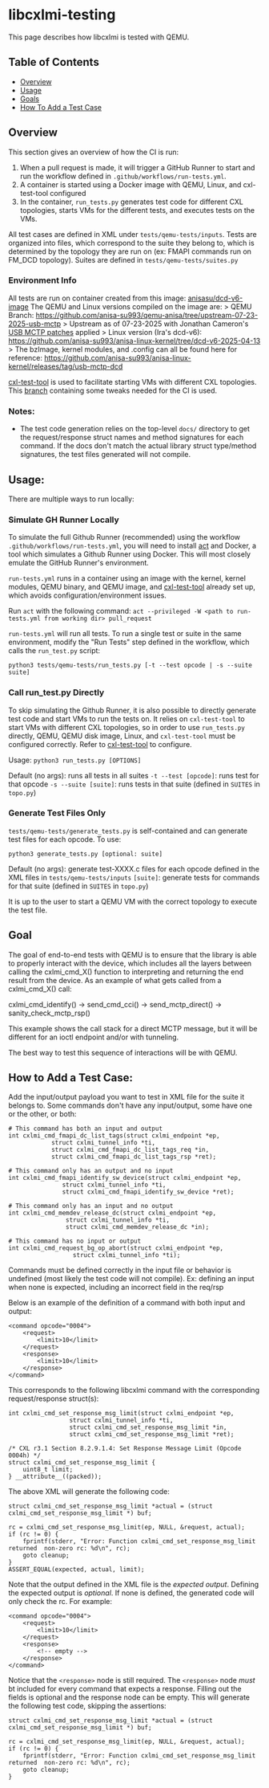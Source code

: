 # libcxlmi-testing
This page describes how libcxlmi is tested with QEMU.

## Table of Contents
- [Overview](#overview)
- [Usage](#usage)
- [Goals](#goals)
- [How To Add a Test Case](#how-to-add-a-test-case)

## Overview
This section gives an overview of how the CI is run:

1. When a pull request is made, it will trigger a GitHub Runner to start and run
the workflow defined in `.github/workflows/run-tests.yml`.
2. A container is started using a Docker image with QEMU, Linux, and cxl-test-tool configured
3. In the container, `run_tests.py` generates test code for different CXL
topologies, starts VMs for the different tests, and executes tests on the VMs.

All test cases are defined in XML under `tests/qemu-tests/inputs`.
Tests are organized into files, which correspond to the suite they belong to,
which is determined by the topology they are run on
(ex: FMAPI commands run on FM_DCD topology). Suites are defined in `tests/qemu-tests/suites.py`

### Environment Info
All tests are run on container created from this image: [anisasu/dcd-v6-image](https://hub.docker.com/repository/docker/anisasu/dcd-v6-image/general)
The QEMU and Linux versions compiled on the image are:
    > QEMU Branch: https://github.com/anisa-su993/qemu-anisa/tree/upstream-07-23-2025-usb-mctp
        > Upstream as of 07-23-2025 with Jonathan Cameron's [USB MCTP patches](https://lore.kernel.org/linux-cxl/20250609163334.922346-1-Jonathan.Cameron@huawei.com/T/#m21b9e0dfc689cb1890bb4d961710c23379e04902) applied
    > Linux version (Ira's dcd-v6): https://github.com/anisa-su993/anisa-linux-kernel/tree/dcd-v6-2025-04-13
        > The bzImage, kernel modules, and .config can all be found here for reference: https://github.com/anisa-su993/anisa-linux-kernel/releases/tag/usb-mctp-dcd

[cxl-test-tool](https://github.com/moking/cxl-test-tool) is used to facilitate
starting VMs with different CXL topologies. This [branch](https://github.com/moking/cxl-test-tool/compare/main...anisa-su993:anisa-cxl-test-tool:libcxlmi-testing)
containing some tweaks needed for the CI is used.

### Notes:
- The test code generation relies on the top-level `docs/` directory to get the
request/response struct names and method signatures for each command.
If the docs don't match the actual library struct type/method signatures, the
test files generated will not compile.

## Usage:
There are multiple ways to run locally:

### Simulate GH Runner Locally
To simulate the full Github Runner (recommended) using the workflow `.github/workflows/run-tests.yml`,
you will need to install [act](https://github.com/nektos/act/releases) and Docker, a tool which simulates
a Github Runner using Docker. This will most closely emulate the GitHub Runner's environment.

`run-tests.yml` runs in a container using an image with the kernel, kernel modules, QEMU binary, and
QEMU image, and [cxl-test-tool](https://github.com/moking/cxl-test-tool) already set up, which avoids configuration/environment issues.

Run `act` with the following command:
`act --privileged -W <path to run-tests.yml from working dir> pull_request`

`run-tests.yml` will run all tests. To run a single test or suite in the same environment, modify the "Run Tests" step defined in the workflow, which calls
the `run_test.py` script:

`python3 tests/qemu-tests/run_tests.py [-t --test opcode | -s --suite suite]`

### Call run_test.py Directly
To skip simulating the Github Runner, it is also possible to directly generate test code and start
VMs to run the tests on. It relies on `cxl-test-tool` to start VMs with different CXL topologies, so in order to use `run_tests.py` directly,
QEMU, QEMU disk image, Linux, and `cxl-test-tool` must be configured correctly.
Refer to [cxl-test-tool](https://github.com/moking/cxl-test-tool) to configure.

Usage:
`python3 run_tests.py [OPTIONS]`

Default (no args): runs all tests in all suites
`-t --test [opcode]`: runs test for that opcode
`-s --suite [suite]`: runs tests in that suite (defined in `SUITES` in `topo.py`)

### Generate Test Files Only
`tests/qemu-tests/generate_tests.py` is self-contained and can generate test files for each opcode. To use:

`python3 generate_tests.py [optional: suite]`

Default (no args): generate test-XXXX.c files for each opcode defined in the XML files in `tests/qemu-tests/inputs`
`[suite]`: generate tests for commands for that suite (defined in `SUITES` in `topo.py`)

It is up to the user to start a QEMU VM with the correct topology to execute the test file.

## Goal
The goal of end-to-end tests with QEMU is to ensure that the library is able to properly interact with the device, which includes all the layers between calling the cxlmi_cmd_X() function to interpreting and returning the end result from the device. As an example of what gets called from a cxlmi_cmd_X() call:

cxlmi_cmd_identify() → send_cmd_cci() → send_mctp_direct() → sanity_check_mctp_rsp()

This example shows the call stack for a direct MCTP message, but it will be different for an ioctl endpoint and/or with tunneling.

The best way to test this sequence of interactions will be with QEMU.

## How to Add a Test Case:
Add the input/output payload you want to test in XML file for the suite it belongs to. Some commands don't have any input/output, some have one or the other, or both:

```
# This command has both an input and output
int cxlmi_cmd_fmapi_dc_list_tags(struct cxlmi_endpoint *ep,
			struct cxlmi_tunnel_info *ti,
			struct cxlmi_cmd_fmapi_dc_list_tags_req *in,
			struct cxlmi_cmd_fmapi_dc_list_tags_rsp *ret);

# This command only has an output and no input
int cxlmi_cmd_fmapi_identify_sw_device(struct cxlmi_endpoint *ep,
		       struct cxlmi_tunnel_info *ti,
		       struct cxlmi_cmd_fmapi_identify_sw_device *ret);

# This command only has an input and no output
int cxlmi_cmd_memdev_release_dc(struct cxlmi_endpoint *ep,
				struct cxlmi_tunnel_info *ti,
				struct cxlmi_cmd_memdev_release_dc *in);

# This command has no input or output
int cxlmi_cmd_request_bg_op_abort(struct cxlmi_endpoint *ep,
				  struct cxlmi_tunnel_info *ti);
```

Commands must be defined correctly in the input file or behavior is undefined
(most likely the test code will not compile).
Ex: defining an input when none is expected, including an incorrect field in
the req/rsp

Below is an example of the definition of a command with both input and output:
```
<command opcode="0004">
    <request>
        <limit>10</limit>
    </request>
    <response>
        <limit>10</limit>
    </response>
</command>
```
This corresponds to the following libcxlmi command with the corresponding request/response struct(s):
```
int cxlmi_cmd_set_response_msg_limit(struct cxlmi_endpoint *ep,
			     struct cxlmi_tunnel_info *ti,
			     struct cxlmi_cmd_set_response_msg_limit *in,
			     struct cxlmi_cmd_set_response_msg_limit *ret);

/* CXL r3.1 Section 8.2.9.1.4: Set Response Message Limit (Opcode 0004h) */
struct cxlmi_cmd_set_response_msg_limit {
	uint8_t limit;
} __attribute__((packed));
```
The above XML will generate the following code:

```
struct cxlmi_cmd_set_response_msg_limit *actual = (struct cxlmi_cmd_set_response_msg_limit *) buf;

rc = cxlmi_cmd_set_response_msg_limit(ep, NULL, &request, actual);
if (rc != 0) {
    fprintf(stderr, "Error: Function cxlmi_cmd_set_response_msg_limit returned  non-zero rc: %d\n", rc);
    goto cleanup;
}
ASSERT_EQUAL(expected, actual, limit);
```
Note that the output defined in the XML file is the *expected output*. Defining the expected output is *optional*. If none is defined, the generated code will only check the rc. For example:

```
<command opcode="0004">
    <request>
        <limit>10</limit>
    </request>
    <response>
        <!-- empty -->
    </response>
</command>
```
Notice that the `<response>` node is still required. The `<response>` node *must*
bt included for every command that expects a response. Filling out the fields is
optional and the response node can be empty.
This will generate the following test code, skipping the assertions:
```
struct cxlmi_cmd_set_response_msg_limit *actual = (struct cxlmi_cmd_set_response_msg_limit *) buf;

rc = cxlmi_cmd_set_response_msg_limit(ep, NULL, &request, actual);
if (rc != 0) {
    fprintf(stderr, "Error: Function cxlmi_cmd_set_response_msg_limit returned  non-zero rc: %d\n", rc);
    goto cleanup;
}
```